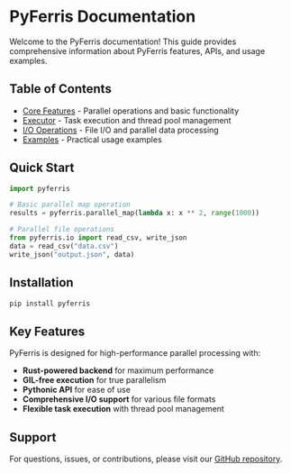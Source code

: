 # PyFerris Documentation

Welcome to the PyFerris documentation! This guide provides comprehensive information about PyFerris features, APIs, and usage examples.

## Table of Contents

- [Core Features](core.md) - Parallel operations and basic functionality
- [Executor](executor.md) - Task execution and thread pool management
- [I/O Operations](io.md) - File I/O and parallel data processing
- [Examples](examples.md) - Practical usage examples

## Quick Start

```python
import pyferris

# Basic parallel map operation
results = pyferris.parallel_map(lambda x: x ** 2, range(1000))

# Parallel file operations
from pyferris.io import read_csv, write_json
data = read_csv("data.csv")
write_json("output.json", data)
```

## Installation

```bash
pip install pyferris
```

## Key Features

PyFerris is designed for high-performance parallel processing with:

- **Rust-powered backend** for maximum performance
- **GIL-free execution** for true parallelism
- **Pythonic API** for ease of use
- **Comprehensive I/O support** for various file formats
- **Flexible task execution** with thread pool management

## Support

For questions, issues, or contributions, please visit our [GitHub repository](https://github.com/your-org/pyferris).

